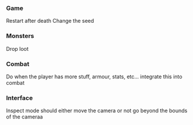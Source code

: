 ### Game
Restart after death
Change the seed

### Monsters
Drop loot

### Combat
Do when the player has more stuff, armour, stats, etc... integrate this into combat

### Interface
Inspect mode should either move the camera or not go beyond the bounds of the cameraa